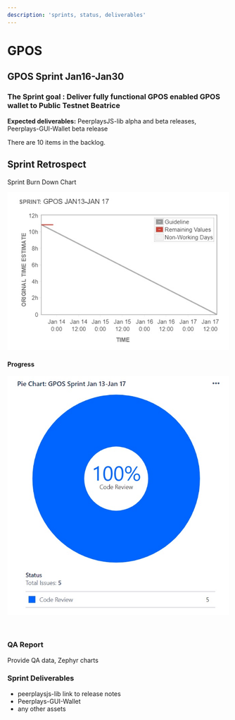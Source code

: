 ```yaml
---
description: 'sprints, status, deliverables'
---
```


# GPOS



## GPOS Sprint Jan16-Jan30 <a id="gpos-sprint-jan-16-jan30"></a>

### ​**The Sprint goal** : Deliver fully functional GPOS enabled GPOS wallet to Public Testnet Beatrice <a id="undefined"></a>

**Expected deliverables:** PeerplaysJS-lib alpha and beta releases, Peerplays-GUI-Wallet beta release

There are 10 items in the backlog.

## Sprint Retrospect <a id="sprint-retrospect"></a>

####  <a id="sprint-burn-up"></a>

Sprint Burn Down Chart



![](../.gitbook/assets/gpos_jan13_burndown.jpg)

#### **Progress** <a id="progress"></a>

![](../.gitbook/assets/gpos_jan13_piechart.jpg)

​

### QA Report <a id="qa-report"></a>

Provide QA data, Zephyr charts

### Sprint Deliverables <a id="sprint-deliverables"></a>

* peerplaysjs-lib link to release notes
* Peerplays-GUI-Wallet
* any other assets

​

